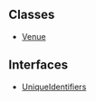 ## Classes

- [Venue](../../../Classes/API/Entities/Venue/Venue.md)

## Interfaces

- [UniqueIdentifiers](../../../Interfaces/API/Entities/Venue/UniqueIdentifiers.md)
